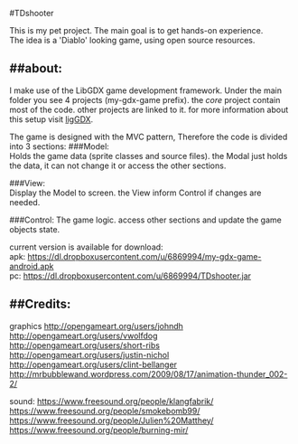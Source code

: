 #TDshooter

This is my pet project.
The main goal is to get hands-on experience.			
The idea is a 'Diablo' looking game, using open source resources.		

##about:
------
I make use of the LibGDX game development framework.
Under the main folder you see 4 projects (my-gdx-game prefix).
the *core* project contain most of the code. other projects are linked to it.
for more information about this setup visit [ligGDX](http://libgdx.badlogicgames.com/). 

The game is designed with the MVC pattern, Therefore the code is divided into 3 sections:
###Model: 		
Holds the game data (sprite classes and source files). 
the Modal just holds the data, it can not change it or access the other sections. 		

###View:	
Display the Model to screen. the View inform Control if changes are needed.	

###Control:	
The game logic. access other sections and update the game objects state.


current version is available for download:  
apk: https://dl.dropboxusercontent.com/u/6869994/my-gdx-game-android.apk  
pc: https://dl.dropboxusercontent.com/u/6869994/TDshooter.jar

##Credits:
--------
graphics
http://opengameart.org/users/johndh     
http://opengameart.org/users/vwolfdog       
http://opengameart.org/users/short-ribs   
http://opengameart.org/users/justin-nichol
http://opengameart.org/users/clint-bellanger 
http://mrbubblewand.wordpress.com/2009/08/17/animation-thunder_002-2/

sound:
https://www.freesound.org/people/klangfabrik/
https://www.freesound.org/people/smokebomb99/
https://www.freesound.org/people/Julien%20Matthey/
https://www.freesound.org/people/burning-mir/


